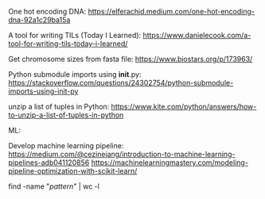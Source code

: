 One hot encoding DNA: https://elferachid.medium.com/one-hot-encoding-dna-92a1c29ba15a

A tool for writing TILs (Today I Learned): https://www.danielecook.com/a-tool-for-writing-tils-today-i-learned/

Get chromosome sizes from fasta file: https://www.biostars.org/p/173963/

Python submodule imports using __init__.py: https://stackoverflow.com/questions/24302754/python-submodule-imports-using-init-py

unzip a list of tuples in Python: https://www.kite.com/python/answers/how-to-unzip-a-list-of-tuples-in-python



ML:

Develop machine learning pipeline:  https://medium.com/@cezinejang/introduction-to-machine-learning-pipelines-adb041120856
https://machinelearningmastery.com/modeling-pipeline-optimization-with-scikit-learn/

find -name "*pattern*" | wc -l